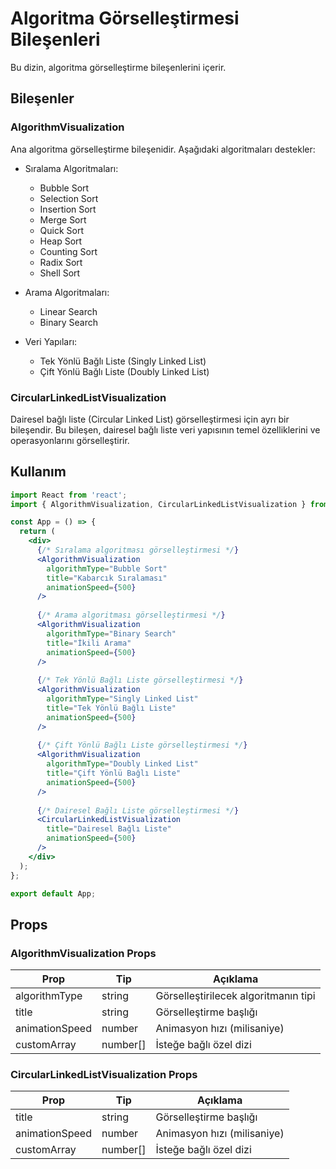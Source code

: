 # Algoritma Görselleştirmesi Bileşenleri

Bu dizin, algoritma görselleştirme bileşenlerini içerir.

## Bileşenler

### AlgorithmVisualization

Ana algoritma görselleştirme bileşenidir. Aşağıdaki algoritmaları destekler:

- Sıralama Algoritmaları:
  - Bubble Sort
  - Selection Sort
  - Insertion Sort
  - Merge Sort
  - Quick Sort
  - Heap Sort
  - Counting Sort
  - Radix Sort
  - Shell Sort

- Arama Algoritmaları:
  - Linear Search
  - Binary Search

- Veri Yapıları:
  - Tek Yönlü Bağlı Liste (Singly Linked List)
  - Çift Yönlü Bağlı Liste (Doubly Linked List)

### CircularLinkedListVisualization

Dairesel bağlı liste (Circular Linked List) görselleştirmesi için ayrı bir bileşendir. Bu bileşen, dairesel bağlı liste veri yapısının temel özelliklerini ve operasyonlarını görselleştirir.

## Kullanım

```jsx
import React from 'react';
import { AlgorithmVisualization, CircularLinkedListVisualization } from './components';

const App = () => {
  return (
    <div>
      {/* Sıralama algoritması görselleştirmesi */}
      <AlgorithmVisualization 
        algorithmType="Bubble Sort" 
        title="Kabarcık Sıralaması" 
        animationSpeed={500} 
      />
      
      {/* Arama algoritması görselleştirmesi */}
      <AlgorithmVisualization 
        algorithmType="Binary Search" 
        title="İkili Arama" 
        animationSpeed={500} 
      />
      
      {/* Tek Yönlü Bağlı Liste görselleştirmesi */}
      <AlgorithmVisualization 
        algorithmType="Singly Linked List" 
        title="Tek Yönlü Bağlı Liste" 
        animationSpeed={500} 
      />
      
      {/* Çift Yönlü Bağlı Liste görselleştirmesi */}
      <AlgorithmVisualization 
        algorithmType="Doubly Linked List" 
        title="Çift Yönlü Bağlı Liste" 
        animationSpeed={500} 
      />
      
      {/* Dairesel Bağlı Liste görselleştirmesi */}
      <CircularLinkedListVisualization 
        title="Dairesel Bağlı Liste" 
        animationSpeed={500} 
      />
    </div>
  );
};

export default App;
```

## Props

### AlgorithmVisualization Props

| Prop | Tip | Açıklama |
|------|-----|----------|
| algorithmType | string | Görselleştirilecek algoritmanın tipi |
| title | string | Görselleştirme başlığı |
| animationSpeed | number | Animasyon hızı (milisaniye) |
| customArray | number[] | İsteğe bağlı özel dizi |

### CircularLinkedListVisualization Props

| Prop | Tip | Açıklama |
|------|-----|----------|
| title | string | Görselleştirme başlığı |
| animationSpeed | number | Animasyon hızı (milisaniye) |
| customArray | number[] | İsteğe bağlı özel dizi | 